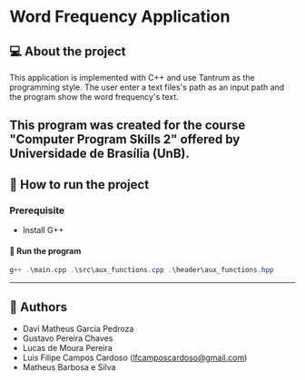 # Word Frequency Application

## 💻 About the project

This application is implemented with C++ and use Tantrum as the programming style. The user enter a text files's path as an input path and the program show the word frequency's text.

This program was created for the course "Computer Program Skills 2" offered by Universidade de Brasília (UnB).
---

## 🚀 How to run the project

### Prerequisite
- Install G++

#### 🎲 Run the program
```Powershell
g++ .\main.cpp .\src\aux_functions.cpp .\header\aux_functions.hpp
```
---

## 🦸 Authors
- Davi Matheus Garcia Pedroza
- Gustavo Pereira Chaves
- Lucas de Moura Pereira
- Luis Filipe Campos Cardoso (lfcamposcardoso@gmail.com)
- Matheus Barbosa e Silva
